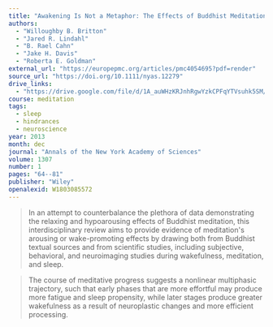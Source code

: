 ```yaml
---
title: "Awakening Is Not a Metaphor: The Effects of Buddhist Meditation Practices on Basic Wakefulness"
authors:
  - "Willoughby B. Britton"
  - "Jared R. Lindahl"
  - "B. Rael Cahn"
  - "Jake H. Davis"
  - "Roberta E. Goldman"
external_url: "https://europepmc.org/articles/pmc4054695?pdf=render"
source_url: "https://doi.org/10.1111/nyas.12279"
drive_links:
  - "https://drive.google.com/file/d/1A_auWHzKRJnhRgwYzkCPFqYTVsuhk5SM/view?usp=drivesdk"
course: meditation
tags:
  - sleep
  - hindrances
  - neuroscience
year: 2013
month: dec
journal: "Annals of the New York Academy of Sciences"
volume: 1307
number: 1
pages: "64--81"
publisher: "Wiley"
openalexid: W1803085572
---
```


> In an attempt to counterbalance the plethora of data demonstrating the relaxing and hypoarousing effects of Buddhist meditation, this interdisciplinary review aims to provide evidence of meditation's arousing or wake-promoting effects by drawing both from Buddhist textual sources and from scientific studies, including subjective, behavioral, and neuroimaging studies during wakefulness, meditation, and sleep.


> The course of meditative progress suggests a nonlinear multiphasic trajectory, such that early phases that are more effortful may produce more fatigue and sleep propensity, while later stages produce greater wakefulness as a result of neuroplastic changes and more efficient processing.
